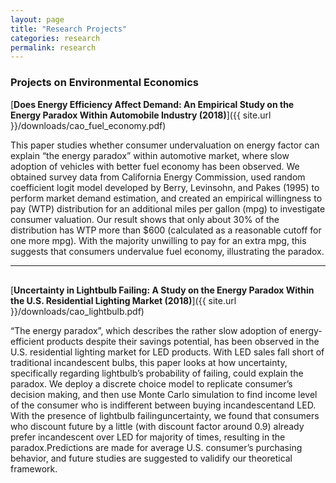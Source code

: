 ```yaml
---
layout: page
title: "Research Projects"
categories: research
permalink: research
---
```


### Projects on Environmental Economics

[**Does Energy Efficiency Affect Demand: An Empirical Study on the Energy Paradox Within Automobile Industry (2018)**]({{ site.url }}/downloads/cao_fuel_economy.pdf)

This paper studies whether consumer undervaluation on energy factor can explain “the energy paradox” within automotive market, where slow adoption of vehicles with better fuel economy has been observed. We obtained survey data from California Energy Commission, used random coefficient logit model developed by Berry, Levinsohn, and Pakes (1995) to perform market demand estimation, and created an empirical willingness to pay (WTP) distribution for an additional miles per gallon (mpg) to investigate consumer valuation. Our result shows that only about 30% of the distribution has WTP more than $600 (calculated as a reasonable cutoff for one more mpg). With the majority unwilling to pay for an extra mpg, this suggests that consumers undervalue fuel economy, illustrating the paradox.

---

<hr style="height:2pt; visibility:hidden;" />

[**Uncertainty in Lightbulb Failing: A Study on the Energy Paradox Within the U.S. Residential Lighting Market (2018)**]({{ site.url }}/downloads/cao_lightbulb.pdf)

“The energy paradox”, which describes the rather slow adoption of energy-efficient products despite their savings potential, has been observed in the U.S. residential lighting market for LED products. With LED sales fall short of traditional incandescent bulbs, this paper looks at how uncertainty, specifically regarding lightbulb’s probability of failing, could explain the paradox. We deploy a discrete choice model to replicate consumer’s decision making, and then use Monte Carlo simulation to find income level of the consumer who is indifferent between buying incandescentand LED. With the presence of lightbulb failinguncertainty, we found that consumers who discount future by a little (with discount factor around 0.9) already prefer incandescent over LED for majority of times, resulting in the paradox.Predictions are made for average U.S. consumer’s purchasing behavior, and future studies are suggested to validify our theoretical framework.
